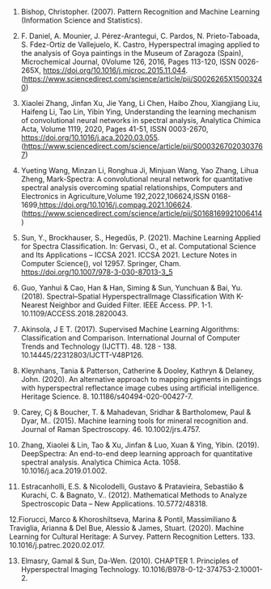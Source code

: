 1. Bishop, Christopher. (2007). Pattern Recognition and Machine Learning (Information Science and Statistics). 


2. F. Daniel, A. Mounier, J. Pérez-Arantegui, C. Pardos, N. Prieto-Taboada, S. Fdez-Ortiz de Vallejuelo, K. Castro, Hyperspectral imaging applied to the analysis of Goya paintings in the Museum of Zaragoza (Spain), Microchemical Journal, 0Volume 126, 2016, Pages 113-120, ISSN 0026-265X, https://doi.org/10.1016/j.microc.2015.11.044. (https://www.sciencedirect.com/science/article/pii/S0026265X15003240)

3. Xiaolei Zhang, Jinfan Xu, Jie Yang, Li Chen, Haibo Zhou, Xiangjiang Liu, Haifeng Li, Tao Lin, Yibin Ying, Understanding the learning mechanism of convolutional neural networks in spectral analysis, Analytica Chimica Acta, Volume 1119, 2020, Pages 41-51, ISSN 0003-2670, https://doi.org/10.1016/j.aca.2020.03.055.
(https://www.sciencedirect.com/science/article/pii/S0003267020303767)

4. Yueting Wang, Minzan Li, Ronghua Ji, Minjuan Wang, Yao Zhang, Lihua Zheng, Mark-Spectra: A convolutional neural network for quantitative spectral analysis overcoming spatial relationships, Computers and Electronics in Agriculture,Volume 192,2022,106624,ISSN 0168-1699,https://doi.org/10.1016/j.compag.2021.106624.
(https://www.sciencedirect.com/science/article/pii/S0168169921006414)


5. Sun, Y., Brockhauser, S., Hegedűs, P. (2021). Machine Learning Applied for Spectra Classification. In: Gervasi, O., et al. Computational Science and Its Applications – ICCSA 2021. ICCSA 2021. Lecture Notes in Computer Science(), vol 12957. Springer, Cham. https://doi.org/10.1007/978-3-030-87013-3_5

6. Guo, Yanhui & Cao, Han & Han, Siming & Sun, Yunchuan & Bai, Yu. (2018). Spectral–Spatial HyperspectralImage Classification With K-Nearest Neighbor and Guided Filter. IEEE Access. PP. 1-1. 10.1109/ACCESS.2018.2820043. 

7. Akinsola, J E T. (2017). Supervised Machine Learning Algorithms: Classification and Comparison. International Journal of Computer Trends and Technology (IJCTT). 48. 128 - 138. 10.14445/22312803/IJCTT-V48P126. 

8. Kleynhans, Tania & Patterson, Catherine & Dooley, Kathryn & Delaney, John. (2020). An alternative approach to mapping pigments in paintings with hyperspectral reflectance image cubes using artificial intelligence. Heritage Science. 8. 10.1186/s40494-020-00427-7. 

9. Carey, Cj & Boucher, T. & Mahadevan, Sridhar & Bartholomew, Paul & Dyar, M.. (2015). Machine learning tools for mineral recognition and. Journal of Raman Spectroscopy. 46. 10.1002/jrs.4757. 

10. Zhang, Xiaolei & Lin, Tao & Xu, Jinfan & Luo, Xuan & Ying, Yibin. (2019). DeepSpectra: An end-to-end deep learning approach for quantitative spectral analysis. Analytica Chimica Acta. 1058. 10.1016/j.aca.2019.01.002. 

11. Estracanholli, E.S. & Nicolodelli, Gustavo & Pratavieira, Sebastião & Kurachi, C. & Bagnato, V.. (2012). Mathematical Methods to Analyze Spectroscopic Data – New Applications. 10.5772/48318. 

12.Fiorucci, Marco & Khoroshiltseva, Marina & Pontil, Massimiliano & Traviglia, Arianna & Del Bue, Alessio & James, Stuart. (2020). Machine Learning for Cultural Heritage: A Survey. Pattern Recognition Letters. 133. 10.1016/j.patrec.2020.02.017. 

13. Elmasry, Gamal & Sun, Da-Wen. (2010). CHAPTER 1. Principles of Hyperspectral Imaging Technology. 10.1016/B978-0-12-374753-2.10001-2. 
